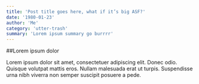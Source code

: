 ```yaml
---
title: 'Post title goes here, what if it’s big ASF?'
date: '1980-01-23'
author: 'Me'
category: 'utter-trash'
summary: 'Lorem ipsum summary go burrrr'
---
```

##Lorem ipsum dolor

Lorem ipsum dolor sit amet, consectetuer adipiscing elit. Donec odio. Quisque volutpat mattis eros. Nullam malesuada erat ut turpis. Suspendisse urna nibh viverra non semper suscipit posuere a pede.